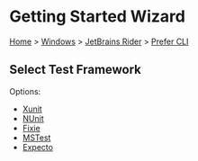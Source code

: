 <!--
GENERATED FILE - DO NOT EDIT
This file was generated by [MarkdownSnippets](https://github.com/SimonCropp/MarkdownSnippets).
Source File: /docs/mdsource/wiz/Windows_Rider_Cli.source.md
To change this file edit the source file and then run MarkdownSnippets.
-->

# Getting Started Wizard

[Home](/docs/wiz/readme.md) > [Windows](Windows.md) > [JetBrains Rider](Windows_Rider.md) > [Prefer CLI](Windows_Rider_Cli.md)

## Select Test Framework

Options:
 * [Xunit](Windows_Rider_Cli_Xunit.md)
 * [NUnit](Windows_Rider_Cli_NUnit.md)
 * [Fixie](Windows_Rider_Cli_Fixie.md)
 * [MSTest](Windows_Rider_Cli_MSTest.md)
 * [Expecto](Windows_Rider_Cli_Expecto.md)
